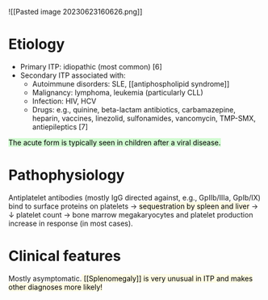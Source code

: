![[Pasted image 20230623160626.png]]
# Etiology
- Primary ITP: idiopathic (most common)  [6]
- Secondary ITP associated with:
	- Autoimmune disorders: SLE, [[antiphospholipid syndrome]]
	- Malignancy: lymphoma, leukemia (particularly CLL)
	- Infection: HIV, HCV
	- Drugs: e.g., quinine, beta-lactam antibiotics, carbamazepine, heparin, vaccines, linezolid, sulfonamides, vancomycin, TMP-SMX, antiepileptics  [7]

<mark style="background: #BBFABBA6;">The acute form is typically seen in children after a viral disease.</mark>
# Pathophysiology
Antiplatelet antibodies (mostly IgG directed against, e.g., GpIIb/IIIa, GpIb/IX) bind to surface proteins on platelets → <mark style="background: #FFF3A34A;">sequestration by spleen and liver</mark> → ↓ platelet count → bone marrow megakaryocytes and platelet production increase in response (in most cases).
# Clinical features
Mostly asymptomatic.<mark style="background: #FFF3A34A;"> [[Splenomegaly]] is very unusual in ITP and makes other diagnoses more likely! </mark>
